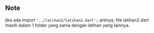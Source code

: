 ## Note
jika ada import `'../latihan2/latihan2.dart';` artinya, file latihan2.dart masih dalam 1 folder yang sama dengan latihan yang lainnya.
